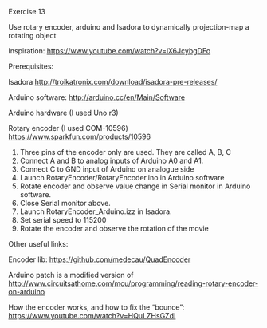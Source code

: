 Exercise 13

Use rotary encoder, arduino and Isadora to dynamically projection-map a rotating object

Inspiration: https://www.youtube.com/watch?v=lX6JcybgDFo

Prerequisites:

Isadora http://troikatronix.com/download/isadora-pre-releases/

Arduino software: http://arduino.cc/en/Main/Software



Arduino hardware (I used Uno r3)

Rotary encoder (I used COM-10596) https://www.sparkfun.com/products/10596


1. Three pins of the encoder only are used. They are called A, B, C
2. Connect A and B to analog inputs of Arduino A0 and A1.
3. Connect C to GND input of Arduino on analogue side
4. Launch RotaryEncoder/RotaryEncoder.ino in Arduino software
5. Rotate encoder and observe value change in Serial monitor in Arduino software.
6. Close Serial monitor above.
5. Launch RotaryEncoder_Arduino.izz in Isadora.
6. Set serial speed to 115200
7. Rotate the encoder and observe the rotation of the movie



Other useful links:

Encoder lib: https://github.com/medecau/QuadEncoder

Arduino patch is a modified version of http://www.circuitsathome.com/mcu/programming/reading-rotary-encoder-on-arduino

How the encoder works, and how to fix the “bounce”: https://www.youtube.com/watch?v=HQuLZHsGZdI
